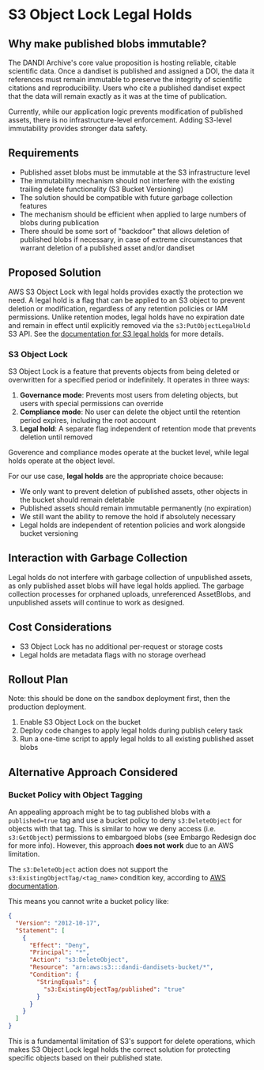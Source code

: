 # S3 Object Lock Legal Holds

## Why make published blobs immutable?

The DANDI Archive's core value proposition is hosting reliable, citable scientific data. Once a dandiset is published and assigned a DOI, the data it references must remain immutable to preserve the integrity of scientific citations and reproducibility. Users who cite a published dandiset expect that the data will remain exactly as it was at the time of publication.

Currently, while our application logic prevents modification of published assets, there is no infrastructure-level enforcement.  Adding S3-level immutability provides stronger data safety.

## Requirements

- Published asset blobs must be immutable at the S3 infrastructure level
- The immutability mechanism should not interfere with the existing trailing delete functionality (S3 Bucket Versioning)
- The solution should be compatible with future garbage collection features
- The mechanism should be efficient when applied to large numbers of blobs during publication
- There should be some sort of "backdoor" that allows deletion of published blobs if necessary, in case of extreme circumstances that warrant deletion of a published asset and/or dandiset

## Proposed Solution

AWS S3 Object Lock with legal holds provides exactly the protection we need. A legal hold is a flag that can be applied to an S3 object to prevent deletion or modification, regardless of any retention policies or IAM permissions. Unlike retention modes, legal holds have no expiration date and remain in effect until explicitly removed via the `s3:PutObjectLegalHold` S3 API. See the [documentation for S3 legal holds](https://docs.aws.amazon.com/AmazonS3/latest/userguide/object-lock.html#object-lock-legal-holds) for more details.

### S3 Object Lock

S3 Object Lock is a feature that prevents objects from being deleted or overwritten for a specified period or indefinitely. It operates in three ways:

1. **Governance mode**: Prevents most users from deleting objects, but users with special permissions can override
2. **Compliance mode**: No user can delete the object until the retention period expires, including the root account
3. **Legal hold**: A separate flag independent of retention mode that prevents deletion until removed

Goverence and compliance modes operate at the bucket level, while legal holds operate at the object level.

For our use case, **legal holds** are the appropriate choice because:
- We only want to prevent deletion of published assets, other objects in the bucket should remain deletable
- Published assets should remain immutable permanently (no expiration)
- We still want the ability to remove the hold if absolutely necessary
- Legal holds are independent of retention policies and work alongside bucket versioning

## Interaction with Garbage Collection

Legal holds do not interfere with garbage collection of unpublished assets, as only published asset blobs will have legal holds applied. The garbage collection processes for orphaned uploads, unreferenced AssetBlobs, and unpublished assets will continue to work as designed.

## Cost Considerations

- S3 Object Lock has no additional per-request or storage costs
- Legal holds are metadata flags with no storage overhead

## Rollout Plan

Note: this should be done on the sandbox deployment first, then the production deployment.

1. Enable S3 Object Lock on the bucket
2. Deploy code changes to apply legal holds during publish celery task
3. Run a one-time script to apply legal holds to all existing published asset blobs

## Alternative Approach Considered

### Bucket Policy with Object Tagging

An appealing approach might be to tag published blobs with a `published=true` tag and use a bucket policy to deny `s3:DeleteObject` for objects with that tag. This is similar to how we deny access (i.e. `s3:GetObject`) permissions to embargoed blobs (see Embargo Redesign doc for more info). However, this approach **does not work** due to an AWS limitation.

The `s3:DeleteObject` action does not support the `s3:ExistingObjectTag/<tag_name>` condition key, according to [AWS documentation](https://docs.aws.amazon.com/service-authorization/latest/reference/list_amazons3.html#amazons3-actions-as-permissions).

This means you cannot write a bucket policy like:

```json
{
  "Version": "2012-10-17",
  "Statement": [
    {
      "Effect": "Deny",
      "Principal": "*",
      "Action": "s3:DeleteObject",
      "Resource": "arn:aws:s3:::dandi-dandisets-bucket/*",
      "Condition": {
        "StringEquals": {
          "s3:ExistingObjectTag/published": "true"
        }
      }
    }
  ]
}
```

This is a fundamental limitation of S3's support for delete operations, which makes S3 Object Lock legal holds the correct solution for protecting specific objects based on their published state.
